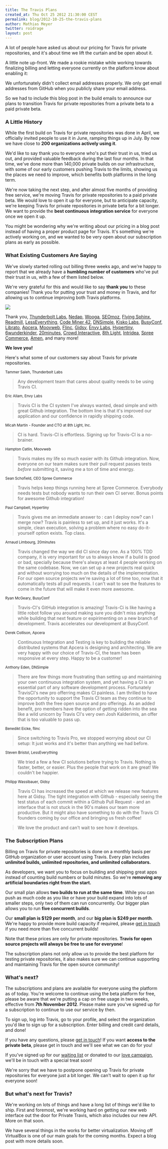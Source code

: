 ```yaml
---
title: The Travis Plans
created_at: Thu Oct 25 2012 21:30:00 CEST
permalink: blog/2012-10-25-the-travis-plans
author: Mathias Meyer
twitter: roidrage
layout: post
---
```

A lot of people have asked us about our pricing for Travis for private
repositories, and it's about time we lift the curtain and be open about it.

A little note up-front. We made a rookie mistake while working towards
finalizing billing and letting everyone currently on the platform know about
enabling it:

We unfortunately didn't collect email addresses properly. We only get email
addresses from GitHub when you publicly share your email address.

So we had to include this blog post in the build emails to announce our
plans to transition Travis for private repositories from a private beta to a
paid private beta.

### A Little History

While the first build on Travis for private repositories was done in April, we
officially invited people to use it in June, ramping things up in July. By now
we have close to **200 organizations actively using it**.

We'd like to say thank you to everyone who's put their trust in us, tried us
out, and provided valuable feedback during the last four months. In that time,
we've done more than 140,000 private builds on our infrastructure, with some of
our early customers pushing Travis to the limits, showing us the places we need
to improve, which benefits both platforms in the long term.

We're now taking the next step, and after almost five months of providing free
service, we're moving Travis for private repositories to a paid private beta. We
would love to open it up for everyone, but to anticipate capacity, we're keeping
Travis for private repositories in private beta for a bit longer. We want to
provide the **best continuous integration service** for everyone once we open it
up.

You might be wondering why we're writing about our pricing in a blog post
instead of having a proper product page for Travis. It's something we're
actively working on, and we wanted to be very open about our subscription plans
as early as possible.

### What Existing Customers Are Saying

We've slowly started rolling out billing three weeks ago, and we're happy to
report that we already have a **humbling number of customers** who've put their
trust in us, with a few of them listed below.

We're very grateful for this and would like to say **thank you** to these
companies! Thank you for putting your trust and money in Travis, and for
allowing us to continue improving both Travis platforms.

![](/images/awesome_customers.jpg)

Thank you, [Thunderbolt Labs](http://thunderboltlabs.com),
[Nedap](http://www.nedap.com), [Wooga](http://www.wooga.com),
[SEOmoz](http://www.seomoz.com), [Flying
Sphinx](http://flying-sphinx.com), [Readmill](http://readmill.com),
[LessEverything](http://lesseverything.com), [Code Miner
42](http://www.codeminer42.com/), [DNSimple](https://dnsimple.com/), [Kisko
Labs](http://kiskolabs.com/), [BusyConf](http://busyconf.com),
[Librato](http://librato.com), [Apcera](http://apcera.com),
[Moovweb](http://www.moovweb.com), [Flinc](https://flinc.org),
[Gidsy](http://gidsy.com), [Envy Labs](http://envylabs.com),
[Hypertiny](http://www.hypertiny.com),
[6wunderkinder](http://6wunderkinder.com), [20minutes](http://20minutes.fr),
[Crowd Interactive](http://crowdint.com), [8th Light](http://www.8thlight.com),
[Intridea](http://intridea.com), [Spree Commerce](http://www.spreecommerce.com),
[Amen](http://getamen.com), and many more!

**We love you!**

Here's what some of our customers say about Travis for private repositories.

<small class="author">Tammer Saleh, Thunderbolt Labs</small>

> Any development team that cares about quality needs to be using Travis CI.

<small class="author">Eric Allam, Envy Labs</small>

> Travis CI is the CI system I've always wanted, dead simple and with great
> Github integration. The bottom line is that it's improved our application and
> our confidence in rapidly shipping code.

<small class="author">Micah Martin - Founder and CTO at 8th Light, Inc.</small>

> CI is hard. Travis-CI is effortless. Signing up for Travis-CI is a no-brainer.

<small class="author">Hampton Catlin, Moovweb</small>

> Travis makes my life so much easier with its Github integration. Now, everyone
> on our team makes sure their pull request passes tests *before* submitting it,
> saving me a ton of time and energy.

<small class="author">Sean Schofield, CEO Spree Commerce</small>

> Travis helps keep things running here at Spree Commerce. Everybody
> needs tests but nobody wants to run their own CI server. Bonus points
> for awesome Github integration!

<small class="author">Paul Campbell, Hypertiny</small>

> Travis gives me an immediate answer to : can I deploy now? can I merge
> now? Travis is painless to set up, and it just works. It's a simple,
> clean execution, solving a problem where no easy do-it-yourself option
> exists. Top class.

<small class="author">Arnaud Limbourg, 20minutes</small>

> Travis changed the way we did CI since day one. As a 100% TDD company, it is
> very important for us to always know if a build is good or bad, specially
> because there's always at least 4 people working on the same codebase. Now, we
> can set up a new projects real quick and without worrying too much on the
> details of the implementation. For our open source projects we're saving a lot
> of time too, now that it automatically tests all pull requests. I can't wait
> to see the features to come in the future that will make it even more awesome.

<small class="author">Ryan McGeary, BusyConf</small>

> Travis-CI's GitHub integration is amazing! Travis-Ci is like having a little
> robot follow you around making sure you didn't miss anything while building
> that next feature or expirimenting on a new branch of development. Travis
> accelerates our development at BusyConf.

<small class="author">Derek Collison, Apcera</small>

> Continuous Integration and Testing is key to building the reliable distributed
> systems that Apcera is designing and architecting.
> We are very happy with our choice of Travis-CI, the team has been responsive at
> every step. Happy to be a customer!

<small class="author">Anthony Eden, DNSimple</small>

> There are few things more frustrating than setting up and maintaining your own
> continuous integration system, and yet having a CI is an essential part of any
> software development process. Fortunately TravisCI's new pro offerring makes
> CI painless. I am thrilled to have the opportunity to support the Travis CI
> team as they continue to improve both the free open source and pro offerings.
> As an added benefit, pro members have the option of getting ridden into the
> sea like a wild unicorn by Travis CI's very own Josh Kalderimis, an offer that
> is too valuable to pass up.

<small class="author">Benedikt Eicke, flinc</small>

> Since switching to Travis Pro, we stopped worrying about our CI setup: It just
> works and it's better than anything we had before.

<small class="author">Steven Bristol, LessEverything</small>

> We tried a few a few CI solutions before trying to Travis. Nothing
> is faster, better, or easier. Plus the people that work on it are
> great! We couldn't be happier.

<small class="author">Philipp Wassibauer, Gidsy</small>

> Travis CI has increased the speed at which we release new features here at
> Gidsy. 
> The tight integration with Github - especially seeing the test status of each
> commit within a Github Pull Request - and an interface that is not stuck in the
> 90's makes our team more productive. But it might also have something to do with
> the Travis CI founders coming by our office and bringing us fresh coffee!

> We love the product and can't wait to see how it develops.

### The Subscription Plans

Billing on Travis for private repositories is done on a monthly basis per
GitHub organization or user account using Travis. Every plan includes **unlimited
builds, unlimited repositories, and unlimited collaborators.**

As developers, we want you to focus on building and shipping great apps instead
of counting build numbers or build minutes. So we're **removing any artificial
boundaries right from the start.**

Our small plan allows **two builds to run at the same time**. While you can push as
much code as you like or have your build expand into lots of smaller steps, only
two of them can run concurrently. Our bigger plan allows you to run **five
concurrent builds**.

Our **small plan is $129 per month**, and our **big plan is $249 per month**.
We're happy to provide more build capacity if required, please [get in
touch](mailto:support@travis-ci.com) if you need more than five concurrent
builds!

Note that these prices are only for private repositories. **Travis for open
source projects will always be free to use for everyone**!
  
The subscription plans not only allow us to provide the best platform for
testing private repositories, it also makes sure we can continue supporting and
maintaining Travis for the open source community!

### What's next?

The subscriptions and plans are available for everyone using the platform as of
today. You're welcome to continue using the beta platform for free, please be aware
that we're putting a cap on free usage in two weeks, effective from
**7th November 2012**. Please make sure you've signed up for a subscription to
continue to use our service by then.

To sign up, log into Travis, go to your profile, and select the organization
you'd like to sign up for a subscription. Enter billing and credit card details,
and done!

If you have any questions, please [get in touch](mailto:support@travis-ci.com)!
If you want **access to the private beta**, please get in touch and we'll see what
we can do for you!

If you've signed up for our [waiting list](http://beta.travis-ci.com) or donated
to our [love campaign](https://love.travis-ci.org), we'll be in touch with a special treat soon!

We're sorry that we have to postpone opening up Travis for private repositories
for everyone just a bit longer. We can't wait to open it up for everyone soon!

### But what's next for Travis?

We're working on lots of things and have a long list of things we'd like to
ship. First and foremost, we're working hard on getting our new web interface
out the door for Private Travis, which also includes our new API. More on that
soon.

We have several things in the works for better virtualization. Moving off
VirtualBox is one of our main goals for the coming months. Expect a blog post
with more details soon.
